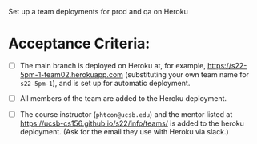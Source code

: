 Set up a team deployments for prod and qa on Heroku

# Acceptance Criteria:

- [ ] The main branch is deployed on Heroku at, for example,
      <https://s22-5pm-1-team02.herokuapp.com> (substituting your
      own team name for `s22-5pm-1`), and is set up for automatic
      deployment.  
- [ ] All members of the team are added to the Heroku deployment.
- [ ] The course instructor (`phtcon@ucsb.edu`) and the mentor listed
      at <https://ucsb-cs156.github.io/s22/info/teams/> is added to
      the heroku  deployment. (Ask for the email they use with
      Heroku via slack.)



